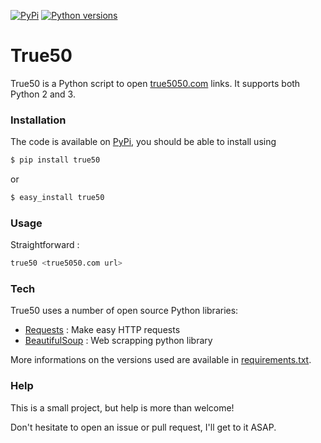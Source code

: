 [![PyPi](https://img.shields.io/pypi/v/true50.svg)](https://pypi.python.org/pypi/true50)
[![Python versions](https://img.shields.io/pypi/pyversions/true50.svg)](https://www.python.org/)

# True50

True50 is a Python script to open [true5050.com] links. It supports both Python 2 and 3.

### Installation

The code is available on [PyPi], you should be able to install using

```sh
$ pip install true50
```
or
```sh
$ easy_install true50
```

### Usage

Straightforward :
```sh
true50 <true5050.com url>
```

### Tech

True50 uses a number of open source Python libraries:

* [Requests] : Make easy HTTP requests
* [BeautifulSoup] : Web scrapping python library

More informations on the versions used are available in [requirements.txt](./requirements.txt).

### Help

This is a small project, but help is more than welcome!

Don't hesitate to open an issue or pull request, I'll get to it ASAP.


[true5050.com]:http://true5050.com
[PyPi]:https://pypi.python.org/pypi
[Requests]:http://docs.python-requests.org/en/latest/
[BeautifulSoup]:http://www.crummy.com/software/BeautifulSoup/

